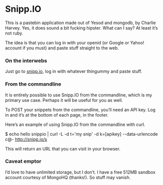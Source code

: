 # Snipp.IO

This is a pastebin application made out of Yesod and mongodb, by Charlie Harvey. Yes, it does sound a bit fucking hipster. What can I say? At least it’s not ruby.

The idea is that you can log in with your openid (or Google or Yahoo! account if you must) and paste stuff straight to the web.

### On the interwebs

Just go to [snipp.io](https://snipp.io), log in with whatever thingummy and paste stuff.

### From the commandline

It is entirely possible to use Snipp.IO from the commandline, which is my primary use case. Perhaps it will be useful for you as well.

To POST your snippets from the commandline, you’ll need an API key. Log in and it’s at the bottom of each page, in the footer.

Here’s an example of using Snipp.IO from the commandline with curl.

$ echo hello snippio |
curl -L -d t='my snip'
-d k=[apikey]
--data-urlencode c@- http://snipp.io/s

This will return an URL that you can visit in your browser.

### Caveat emptor

I’d love to have unlimited storage, but I don’t. I have a free 512MB sandbox account courtesy of MongoHQ (thanks!). So stuff may vanish.

